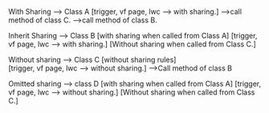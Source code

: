 With Sharing --> Class A [trigger, vf page, lwc --> with sharing.]
    -->call method of class C.
    -->call method of class B.

Inherit Sharing --> Class B [with sharing when called from Class A]
                            [trigger, vf page, lwc --> with sharing.]
                            [Without sharing when called from Class C.]

Without sharing --> Class C [without sharing rules]                           
                            [trigger, vf page, lwc --> without sharing.]
        -->Call method of class B

Omitted sharing --> class D [with sharing when called from Class A]
                        [trigger, vf page, lwc --> without sharing.]
                        [Without sharing when called from Class C.]